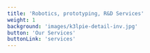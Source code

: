 ```yaml
---
title: 'Robotics, prototyping, R&D Services'
weight: 1
background: 'images/k3lpie-detail-inv.jpg'
button: 'Our Services'
buttonLink: 'services'
---
```

